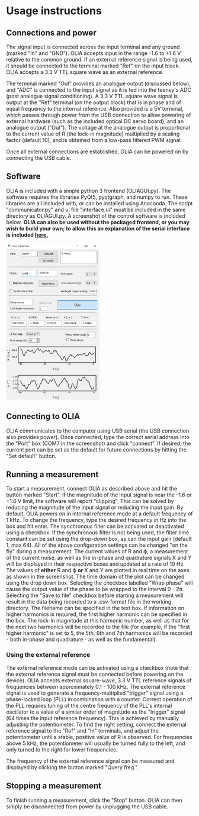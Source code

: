 # Usage instructions

## Connections and power

The signal input is connected across the input terminal and any ground (marked "In" and "GND"). OLIA accepts input in the range -1.6 to +1.6 V relative to the common ground. If an external reference signal is being used, it should be connected to the terminal marked "Ref" on the input block. OLIA accepts a 3.3 V TTL square wave as an external reference.

The terminal marked "Out" provides an analogue output (discussed below), and "ADC" is connected to the input signal as it is fed into the teensy's ADC (post analogue signal conditioning). A 3.3 V TTL square wave signal is output at the "Ref" terminal (on the output block) that is in phase and of equal frequency to the internal reference. Also provided is a 5V terminal, which passes through power from  the USB connection to allow powering of external hardware (such as the included optical DC servo board), and an analogue output ("Out"). The voltage at the analogue output is proportional to the current value of R (the lock-in magnitude) multiplied by a scaling factor (default 10), and is obtained from a low-pass filtered PWM signal. 

Once all external connections are established, OLIA can be powered on by connecting the USB cable.  



## Software
OLIA is included with a simple python 3 frontend (OLIAGUI.py). The software requires the libraries PyQt5, pyqtgraph, and numpy to run. These libraries are all included with, or can be installed using Anaconda. The script "communicator.py" and ui file "interface.ui" must be included in the same directory as OLIAGUI.py. A screenshot of the control software is included below. **OLIA can also be used without the packaged frontend, or you may wish to build your own; to allow this an explanation of the serial interface is included [here.](https://github.com/ajharvie/OLIA/blob/main/doc/SerialRef.md)**

<img src="https://github.com/ajharvie/OLIA/blob/main/doc/images/frontend.png" width=50% height=50%>

## Connecting to OLIA
OLIA communicates to the computer using USB serial (the USB connection also provides power). Once connected, type the correct serial address into the "Port" box (COM7 in the screenshot) and click "connect". If desired, the current port can be set as the default for future connections by hitting the "Set default" button.

## Running a measurement
To start a measurement, connect OLIA as described above and hit the button marked "Start". If the magnitude of the input signal is near the -1.6 or +1.6 V limit, the software will report "clipping", This can be solved by reducing the magnitude of the input signal or reducing the input gain. By default, OLIA powers on in internal reference mode at a default frequency of 1 kHz. To change the frequency, type the desired frequency in Hz into the box and hit enter. The synchronous filter can be activated or deactivated using a checkbox. If the synchronous filter is not being used, the filter time constant can be set using the drop-down box, as can the input gain (default 1, max 64).  All of the above configuration settings can be changed "on the fly" during a measurement. The current values of R and ϕ, a measurement of the current noise, as well as the in-phase and quadrature signals X and Y will be displayed in their respective boxes and updated at a rate of 10 Hz. The values of **either** R and ϕ **or** X and Y are plotted in real time on the axes as shown in the screenshot. The time domain of the plot can be changed using the drop down box. Selecting the checkbox labelled "Wrap phase" will cause the output value of the phase to be wrapped to the interval 0 - 2π.  
Selecting the "Save to file" checkbox before starting a measurement will result in the data being recorded to a .csv-format file in the working directory. The filename can be specified in the text box. If information on higher harmonics is required, the first higher harmonic can be specified in the box. The lock-in magnitude at this harmonic number, as well as that for the next two harmonics will be recorded to the file (for example, if the "first higher harmonic" is set to 5, the 5th, 6th and 7th harmonics will be recorded - both in-phase and quadrature - as well as the fundamental).

### Using the external reference
The external reference mode can be activated using a checkbox (note that the external reference signal must be connected before powering on the device). OLIA accepts external square-wave, 3.3 V TTL reference signals of frequencies between approximately 0.1 - 100 kHz. The external reference signal is used to generate a frequency-multiplied "trigger" signal using a phase-locked loop (PLL) in combination with a counter. Correct operation of the PLL requires tuning of the centre frequency of the PLL's internal oscillator to a value of a similar order of magnitude as the "trigger" signal (64 times the input reference frequency). This is achieved by manually adjusting the potentiometer. To find the right setting, connect the external reference signal to the "Ref" and "In" terminals, and adjust the potentiometer until a stable, positive value of R is observed. For frequencies above 5 kHz, the potentiometer will usually be turned fully to the left, and only turned to the right for lower frequencies. 

The frequency of the external reference signal can be measured and displayed by clicking the button marked "Query freq.".

## Stopping a measurement
To finish running a measurement, click the "Stop" button. OLIA can then simply be disconnected from power by unplugging the USB cable.
